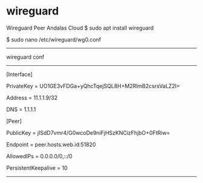 # wireguard
Wireguard Peer Andalas Cloud
$ sudo apt install wireguard

$ sudo nano /etc/wireguard/wg0.conf

------------------------------------------------------------

wireguard conf

------------------------------------------------------------

[Interface]

PrivateKey = UO1GE3vFDGa+yQhcTqejSQL8H+M2RlmB2csrsVaLZ2I=

Address = 11.1.1.9/32

DNS = 1.1.1.1



[Peer]

PublicKey = jISdD7vmr4/G0wcoDe9niFjHSzKNCizFhjbO+0FtRiw=

Endpoint = peer.hosts.web.id:51820

AllowedIPs = 0.0.0.0/0,::/0

PersistentKeepalive = 10


-----------------------------------------------------------
